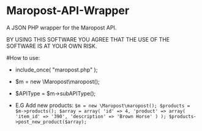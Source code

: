 # Maropost-API-Wrapper
A JSON PHP wrapper for the Maropost API.

BY USING THIS SOFTWARE YOU AGREE THAT THE USE OF THE SOFTWARE IS AT YOUR OWN RISK.

#How to use:
-	include_once( "maropost.php" );
- $m = new \Maropost\maropost();
- $APIType = $m->subAPIType();

- E.G Add new products:
`$m = new \Maropost\maropost();
$products = $m->products();
$array = array(
'id' => 4,
'product' => array( 'item_id' => '390', 'description' => 'Brown Horse' )
);
$products->post_new_product($array);`
